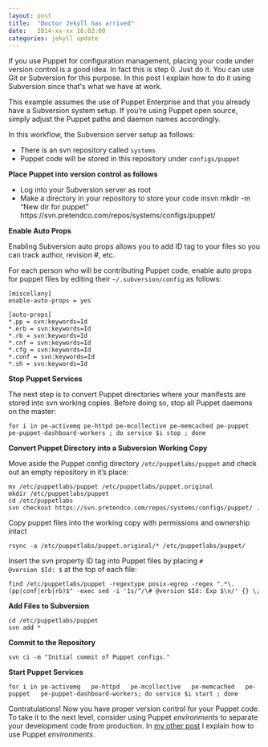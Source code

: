 ```yaml
---
layout: post
title:  "Doctor Jekyll has arrived"
date:   2014-xx-xx 16:02:00
categories: jekyll update
---
```


If you use Puppet for configuration management, placing your code under version control is a good idea. In fact this is step 0. Just do it. You can use Git or Subversion for this purpose. In this post I explain how to do it using Subversion since that's what we have at work.

This example assumes the use of Puppet Enterprise and that you already have a Subversion system setup. If you’re using Puppet open source, simply adjust the Puppet paths and daemon names accordingly.

In this workflow, the Subversion server setup as follows:
<ul>
  <li>There is an svn repository called <code>systems</code></li>
  <li>Puppet code will be stored in this repository under <code>configs/puppet</code></li>
</ul>
<strong>Place Puppet into version control as follows</strong>
<ul>
  <li>Log into your Subversion server as root</li>
  <li>Make a directory in your repository to store your code insvn mkdir -m “New dir for puppet” https://svn.pretendco.com/repos/systems/configs/puppet/</li>
</ul>
<strong>Enable Auto Props</strong>

Enabling Subversion auto props allows you to add ID tag to your files so you can track author, revision #, etc.

For each person who will be contributing Puppet code, enable auto props for puppet files by editing their <code>~/.subversion/config</code> as follows:
<pre><code>[miscellany]
enable-auto-props = yes

[auto-props]
*.pp = svn:keywords=Id
*.erb = svn:keywords=Id
*.rb = svn:keywords=Id
*.cnf = svn:keywords=Id
*.cfg = svn:keywords=Id
*.conf = svn:keywords=Id
*.sh = svn:keywords=Id
</code></pre>
<strong>Stop Puppet Services</strong>

The next step is to convert Puppet directories where your manifests are stored into svn working copies. Before doing so, stop all Puppet daemons on the master:
<pre><code>for i in pe-activemq pe-httpd pe-mcollective pe-memcached pe-puppet pe-puppet-dashboard-workers ; do service $i stop ; done 
</code></pre>
<strong>Convert Puppet Directory into a Subversion Working Copy</strong>

Move aside the Puppet config directory <code>/etc/puppetlabs/puppet</code> and check out an empty repository in it’s place:
<pre><code>mv /etc/puppetlabs/puppet /etc/puppetlabs/puppet.original
mkdir /etc/puppetlabs/puppet
cd /etc/puppetlabs
svn checkout https://svn.pretendco.com/repos/systems/configs/puppet/ .
</code></pre>
Copy puppet files into the working copy with permissions and ownership intact
<pre><code>rsync -a /etc/puppetlabs/puppet.original/* /etc/puppetlabs/puppet/
</code></pre>
Insert the svn property ID tag into Puppet files by placing <code># @version $Id: $</code> at the top of each file:
<pre><code>find /etc/puppetlabs/puppet -regextype posix-egrep -regex ".*\.(pp|conf|erb|rb)$" -exec sed -i '1s/^/\# @version $Id: Exp $\n/' {} \;
</code></pre>
<strong>Add Files to Subversion</strong>
<pre><code>cd /etc/puppetlabs/puppet
svn add *
</code></pre>
<strong>Commit to the Repository</strong>
<pre><code>svn ci -m "Initial commit of Puppet configs." 
</code></pre>
<strong>Start Puppet Services</strong>
<pre><code>for i in pe-activemq   pe-httpd   pe-mcollective   pe-memcached   pe-puppet   pe-puppet-dashboard-workers; do service $i start ; done
</code></pre>
Contratulations! Now you have proper version control for your Puppet code. To take it to the next level, consider using Puppet <em>environments</em> to separate your development code from production. In <a href="http://epiphia.com/2013/10/puppet-environs/">my other post</a> I explain how to use Puppet <em>environments</em>.
